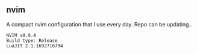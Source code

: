 ## nvim

A compact nvim configuration that I use every day. Repo can be updating..

```
NVIM v0.9.4
Build type: Release
LuaJIT 2.1.1692716794
```
